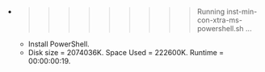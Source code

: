 * >>>>>>>>> Running inst-min-con-xtra-ms-powershell.sh ...
  * Install PowerShell.
  * Disk size = 2074036K. Space Used = 222600K. Runtime = 00:00:00:19.
